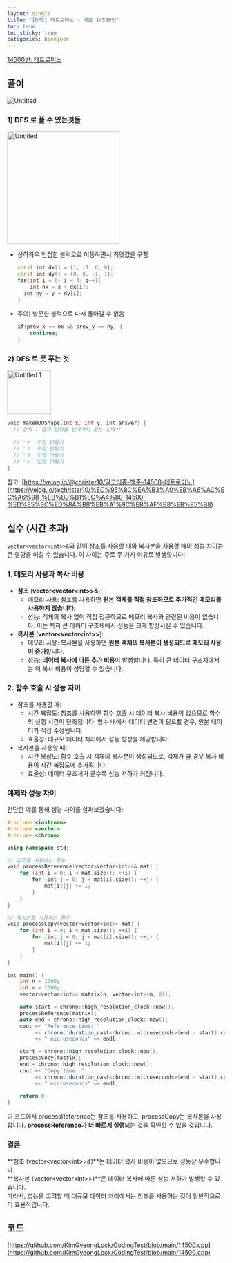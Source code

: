 ```yaml
---
layout: single
title: "[DFS] 테트로미노 - 백준 14500번"
toc: true
toc_sticky: true
categories: baekjoon
---
```



[14500번: 테트로미노](https://www.acmicpc.net/problem/14500)

## 풀이

![Untitled](https://github.com/user-attachments/assets/3eed405d-87d7-423f-b7a2-d005ef1a76e4)

### 1) DFS 로 풀 수 있는것들

<img width="260" alt="Untitled" src="https://github.com/user-attachments/assets/b4163a30-b449-40c7-a4b0-99fee9d81856">

- 상하좌우 인접한 블럭으로 이동하면서 최댓값을 구함
    
    ```cpp
    const int dx[] = {1, -1, 0, 0};
    const int dy[] = {0, 0, -1, 1};
    for(int i = 0; i < 4; i++){
    	int nx = x + dx[i];
      int ny = y + dy[i];
    }
    ```
    
- 주의) 방문한 블럭으로 다시 돌아갈 수 없음
    
    ```cpp
    if(prev_x == nx && prev_y == ny) {
        continue;
    }
    ```
    

### 2) DFS 로 못 푸는 것

<img width="101" alt="Untitled 1" src="https://github.com/user-attachments/assets/3ee8f59d-5425-4427-9182-999c9ea6aa17">

```cpp
void makeWOOShape(int x, int y, int answer) {
  // 전제 : 맵의 범위를 넘어가지 않는 선에서
    
  // 'ㅜ' 모양 만들기
  // 'ㅏ' 모양 만들기
  // 'ㅓ' 모양 만들기
  // 'ㅗ' 모양 만들기
}
```

참고: [https://velog.io/@christer10/알고리즘-백준-14500-테트로미노](https://velog.io/@christer10/%EC%95%8C%EA%B3%A0%EB%A6%AC%EC%A6%98-%EB%B0%B1%EC%A4%80-14500-%ED%85%8C%ED%8A%B8%EB%A1%9C%EB%AF%B8%EB%85%B8)

## 실수 (시간 초과)
`vector<vector<int>>&`와 같이 참조를 사용할 때와 복사본을 사용할 때의 성능 차이는 큰 영향을 미칠 수 있습니다. 이 차이는 주로 두 가지 이유로 발생합니다:

### 1. 메모리 사용과 복사 비용
* **참조** (**vector\<vector\<int\>\>\&**):
    * 메모리 사용: 참조를 사용하면 **원본 객체를 직접 참조하므로 추가적인 메모리를 사용하지 않습니다.**
    * 성능: 객체의 복사 없이 직접 접근하므로 메모리 복사와 관련된 비용이 없습니다. 이는 특히 큰 데이터 구조체에서 성능을 크게 향상시킬 수 있습니다.
* **복사본** (**vector\<vector\<int\>\>**):
    * 메모리 사용: 복사본을 사용하면 **원본 객체의 복사본이 생성되므로 메모리 사용이 증가**합니다.
    * 성능: **데이터 복사에 따른 추가 비용**이 발생합니다. 특히 큰 데이터 구조체에서는 이 복사 비용이 상당할 수 있습니다.
      
### 2. 함수 호출 시 성능 차이
* 참조를 사용할 때:
    * 시간 복잡도: 참조를 사용하면 함수 호출 시 데이터 복사 비용이 없으므로 함수의 실행 시간이 단축됩니다. 함수 내에서 데이터 변경이 필요할 경우, 원본 데이터가 직접 수정됩니다.
    * 효율성: 대규모 데이터 처리에서 성능 향상을 제공합니다.
* 복사본을 사용할 때:
    * 시간 복잡도: 함수 호출 시 객체의 복사본이 생성되므로, 객체가 클 경우 복사 비용이 시간 복잡도에 추가됩니다.
    * 효율성: 데이터 구조체가 클수록 성능 저하가 커집니다.
      
### 예제와 성능 차이
간단한 예를 통해 성능 차이를 살펴보겠습니다:

```cpp
#include <iostream>
#include <vector>
#include <chrono>

using namespace std;

// 참조를 사용하는 함수
void processReference(vector<vector<int>>& mat) {
    for (int i = 0; i < mat.size(); ++i) {
        for (int j = 0; j < mat[i].size(); ++j) {
            mat[i][j] += 1;
        }
    }
}

// 복사본을 사용하는 함수
void processCopy(vector<vector<int>> mat) {
    for (int i = 0; i < mat.size(); ++i) {
        for (int j = 0; j < mat[i].size(); ++j) {
            mat[i][j] += 1;
        }
    }
}

int main() {
    int n = 1000;
    int m = 1000;
    vector<vector<int>> matrix(n, vector<int>(m, 0));

    auto start = chrono::high_resolution_clock::now();
    processReference(matrix);
    auto end = chrono::high_resolution_clock::now();
    cout << "Reference time: " 
         << chrono::duration_cast<chrono::microseconds>(end - start).count()
         << " microseconds" << endl;

    start = chrono::high_resolution_clock::now();
    processCopy(matrix);
    end = chrono::high_resolution_clock::now();
    cout << "Copy time: " 
         << chrono::duration_cast<chrono::microseconds>(end - start).count()
         << " microseconds" << endl;

    return 0;
}
```
이 코드에서 processReference는 참조를 사용하고, processCopy는 복사본을 사용합니다. **processReference가 더 빠르게 실행**되는 것을 확인할 수 있을 것입니다.

### 결론
**참조 (vector\<vector\<int\>\>\&)**는 데이터 복사 비용이 없으므로 성능상 우수합니다.   
**복사본 (vector\<vector\<int\>\>)**은 데이터 복사에 따른 성능 저하가 발생할 수 있습니다.   
따라서, 성능을 고려할 때 대규모 데이터 처리에서는 참조를 사용하는 것이 일반적으로 더 효율적입니다.   

## 코드

[https://github.com/KimGyeongLock/CodingTest/blob/main/14500.cpp](https://github.com/KimGyeongLock/CodingTest/blob/main/14500.cpp)
